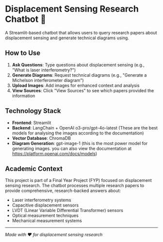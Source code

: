 # Displacement Sensing Research Chatbot 📏

A Streamlit-based chatbot that allows users to query research papers about displacement sensing and generate technical diagrams using.

## How to Use

1. **Ask Questions**: Type questions about displacement sensing (e.g., "What is laser interferometry?")
2. **Generate Diagrams**: Request technical diagrams (e.g., "Generate a Michelson interferometer diagram")
3. **Upload Images**: Add images for enhanced context and analysis
4. **View Sources**: Click "View Sources" to see which papers provided the information

## Technology Stack

- **Frontend**: Streamlit
- **Backend**: LangChain + OpenAI o3-pro/gpt-4o-latest (These are the best models for analysing the images according to the documentation)
- **Vector Database**: ChromaDB
- **Diagram Generation**: gpt-image-1 (this is the most power model for generating images. you can also view the documentation at https://platform.openai.com/docs/models)

## Academic Context

This project is part of a Final Year Project (FYP) focused on displacement sensing research. The chatbot processes multiple research papers to provide comprehensive, research-backed answers about:

- Laser interferometry systems
- Capacitive displacement sensors
- LVDT (Linear Variable Differential Transformer) sensors
- Optical measurement techniques
- Mechanical measurement systems

---

*Made with ❤️ for displacement sensing research*
